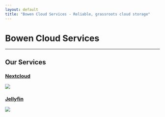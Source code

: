 ```yaml
---
layout: default
title: "Bowen Cloud Services - Reliable, grassroots cloud storage"
---
```


<div class="bg-[#c97c17] p-10 mb-5 border-b-8 border-b-gray-300">
    <div class="mx-auto container">
        <h1 class="text-center text-4xl font-bold text-sky-50 uppercase">Bowen Cloud Services</h1>
        <hr class="mx-auto my-3 border-gray-300 w-[50%]">
        <p id="time" class="text-center ext-xl text-gray-100"></p>
    </div>
</div>

<div class="mx-auto container">
    <h2 class="text-3xl mb-2">Our Services</h2>
    <div class="flex gap-4">
        <div class="h-60 w-60 relative rounded-lg bg-sky-800"><a href="https://cloud.bowenchen.xyz">
                <h3 class="z-10 absolute m-3 text-lg text-center text-gray-50">Nextcloud</h3>
                <img class="transition-transform absolute z-20 h-full bg-sky-500 p-5 rounded-lg hover:translate-y-12"
                    src="https://bowenchen.xyz/core/img/logo/logo.svg">
            </a>
        </div>
        <div class="h-60 w-60 relative rounded-lg bg-gray-700"><a href="https://jellyfin.bowenchen.xyz">
                <h3 class="z-10 absolute m-3 text-lg text-center text-gray-50">Jellyfin</h3>
                <img class="transition-transform absolute z-20 h-full bg-slate-800 p-5 rounded-lg hover:translate-y-12"
                    src="https://raw.githubusercontent.com/jellyfin/jellyfin-ux/master/branding/SVG/icon-transparent.svg">
            </a>
        </div>
    </div>
</div>

<script>
    document.querySelector("#time").innerHTML = new Date().toDateString();
</script>